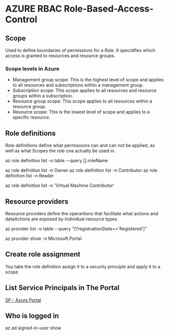 # AZURE RBAC Role-Based-Access-Control

## Scope

Used to define boundaries of permissions for a Role.
It specidfies which access is granted to resources and resource groups.

### Scope levels in Azure

* Management group scope: This is the highest level of scope and applies to all resources and subscriptions within a management group.
* Subscription scope: This scope applies to all resources and resource groups within a subscription.
* Resource group scope: This scope applies to all resources within a resource group.
* Resource scope: This is the lowest level of scope and applies to a specific resource.

## Role definitions

Role definitions define what permissions can and can not be applied, as well as what Scopes the role cna actually be used in.

az role definition list -o table --query [].roleName

az role definition list -n Owner
az role deifnition list -n Contributor
az role definition list -n Reader

az role definition list -n 'Virtual Machine Contributor'

## Resource providers

Resource providers define the operartions that facilitate what actions and dataActions are exposed by individual resource types.

az provider list -o table --query "[?registrationState=='Registered']"

az provider show -n Microsoft.Portal

## Create role assignment

You take the role definition assign it to a security principle and apply it to a scope

## List Service Principals in The Portal

[SP - Azure Portal](https://entra.microsoft.com/?culture=en-us&country=us#view/Microsoft_AAD_IAM/StartboardApplicationsMenuBlade/~/AppAppsPreview)

## Who is logged in

az ad signed-in-user show
